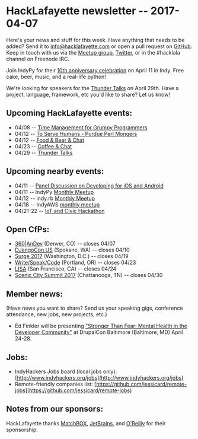 # HackLafayette newsletter -- 2017-04-07

Here's your news and stuff for this week. Have anything that needs to be added? Send it to info@hacklafayette.com or open a pull request on [GitHub](https://github.com/hacklafayette/newsletter). Keep in touch with us via the [Meetup group](https://www.meetup.com/hacklafayette/), [Twitter](https://twitter.com/hacklafayette), or in the #hacklala channel on Freenode IRC.

Join IndyPy for their [10th anniversary celebration](https://www.meetup.com/indypy/events/231706230/) on April 11 in Indy. Free cake, beer, music, and a real-life python!

We're looking for speakers for the [Thunder Talks](https://www.meetup.com/hacklafayette/events/237527854/) on April 29th. Have a project, language, framework, etc you'd like to share? Let us know!

## Upcoming HackLafayette events:

* 04/08 -- [Time Management for Grumpy Programmers](https://www.meetup.com/__ms79898842/hacklafayette/events/238629010/)
* 04/12 -- [To Serve Humans - Purdue Perl Mongers](https://www.meetup.com/hacklafayette/events/238383607/)
* 04/12 -- [Food & Beer & Chat](https://www.meetup.com/hacklafayette/events/qjsqplywgbqb/)
* 04/23 -- [Coffee & Chat](https://www.meetup.com/hacklafayette/events/pcmxklywgbfc/)
* 04/29 -- [Thunder Talks](https://www.meetup.com/hacklafayette/events/237527854/)

## Upcoming nearby events:

* 04/11 -- [Panel Discussion on Developing for iOS and Android](https://www.meetup.com/indy-gdg/events/236638315/)
* 04/11 -- IndyPy [Monthly Meetup](https://www.meetup.com/indypy/events/231706230/)
* 04/12 -- indy.rb [Monthly Meetup](https://www.meetup.com/indyrb/events/238561569/)
* 04/18 -- IndyAWS [monthly meetup](https://www.meetup.com/IndyAWS/events/238249900)
* 04/21-22 -- [IoT and Civic Hackathon](https://www.eventbrite.com/e/att-iot-civic-hackathon-indianapolis-tickets-31618485742)

## Open CfPs:
* [360|AnDev](http://360andev.com/call-for-papers/) (Denver, CO) -- closes 04/07
* [DJangoCon US](https://www.djangoproject.com/weblog/2017/feb/13/djangocon-us-2017-update-call-proposals-mentorship/) (Spokane, WA) -- closes 04/10
* [Surge 2017](https://www.papercall.io/surge-2017-cfp) (Washington, D.C.) -- closes 04/19
* [Write/Speak/Code](https://www.papercall.io/writespeakcode) (Portland, OR) -- closes 04/23
* [LISA](https://www.usenix.org/conference/lisa17/call-for-participation) (San Francisco, CA) -- closes 04/24
* [Scenic City Summit 2017](https://www.papercall.io/sceniccitysummit2017) (Chattanooga, TN) -- closes 04/30

## Member news:
(Have news you want to share? Send us your speaking gigs, conference attendance, new jobs, new projects, etc.)
* Ed Finkler will be presenting ["Stronger Than Fear: Mental Health in the Developer Community"](http://blog.osmihelp.org/post/157824606617/just-announced-osmi-founder-ed-finkler-will-be) at DrupalCon Baltimore (Baltimore, MD) April 24-28.

## Jobs:
* IndyHackers Jobs board (local jobs only): [http://www.indyhackers.org/jobs](http://www.indyhackers.org/jobs)
* Remote-friendly companies list: [https://github.com/jessicard/remote-jobs](https://github.com/jessicard/remote-jobs)

## Notes from our sponsors:

HackLafayette thanks [MatchBOX](http://matchboxstudio.org/), [JetBrains](https://www.jetbrains.com/), and [O'Reilly](http://www.oreilly.com/) for their sponsorship.
